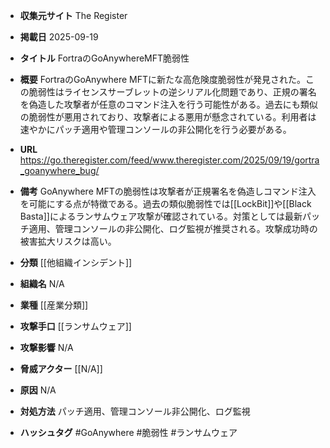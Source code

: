 - **収集元サイト**
The Register

- **掲載日**
2025-09-19

- **タイトル**
FortraのGoAnywhereMFT脆弱性

- **概要**
FortraのGoAnywhere MFTに新たな高危険度脆弱性が発見された。この脆弱性はライセンスサーブレットの逆シリアル化問題であり、正規の署名を偽造した攻撃者が任意のコマンド注入を行う可能性がある。過去にも類似の脆弱性が悪用されており、攻撃者による悪用が懸念されている。利用者は速やかにパッチ適用や管理コンソールの非公開化を行う必要がある。

- **URL**
https://go.theregister.com/feed/www.theregister.com/2025/09/19/gortra_goanywhere_bug/

- **備考**
GoAnywhere MFTの脆弱性は攻撃者が正規署名を偽造しコマンド注入を可能にする点が特徴である。過去の類似脆弱性では[[LockBit]]や[[Black Basta]]によるランサムウェア攻撃が確認されている。対策としては最新パッチ適用、管理コンソールの非公開化、ログ監視が推奨される。攻撃成功時の被害拡大リスクは高い。

- **分類**
[[他組織インシデント]]

- **組織名**
N/A

- **業種**
[[産業分類]]

- **攻撃手口**
[[ランサムウェア]]

- **攻撃影響**
N/A

- **脅威アクター**
[[N/A]]

- **原因**
N/A

- **対処方法**
パッチ適用、管理コンソール非公開化、ログ監視

- **ハッシュタグ**
#GoAnywhere #脆弱性 #ランサムウェア
